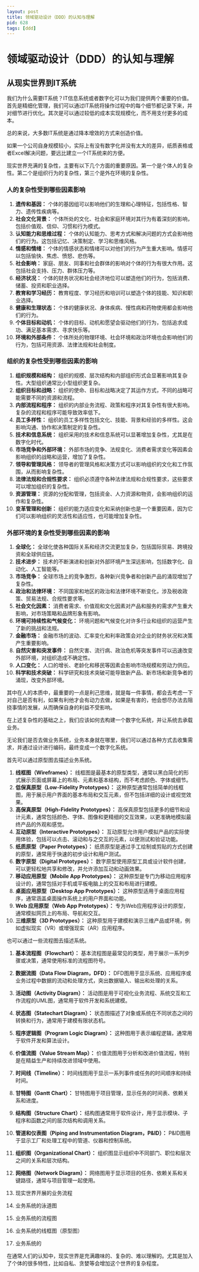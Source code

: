 ```yaml
---
layout: post
title: 领域驱动设计（DDD）的认知与理解
pid: 628
tags: [ddd]
---
```


# 领域驱动设计（DDD）的认知与理解

## 从现实世界到IT系统

我们为什么需要IT系统？IT信息系统或者数字化可以为我们提供两个重要的价值。首先是精细化管理，我们可以通过IT系统将操作过程中的每个细节都记录下来，并对细节进行优化。其次是可以通过较低的成本实现规模化，而不用支付更多的成本。

总的来说，大多数IT系统是通过降本增效的方式来创造价值。

如果一个公司自身规模较小，实际上有没有数字化并没有太大的差异，纸质表格或者Excel解决问题，要远比建立一个IT系统来的方便。

现实世界充满的复杂性，主要有以下几个方面的重要原因。第一个是个体人的复杂性。第二个是组织行为的复杂性，第三个是外在环境的复杂性。

### 人的复杂性受到哪些因素影响

1. **遗传和基因：** 个体的基因组可以影响他们的生理和心理特征，包括性格、智力、遗传性疾病等。
2. **社会文化背景：** 个体所处的文化、社会和家庭环境对其行为有着深刻的影响，包括价值观、信仰、习惯和行为模式。
3. **认知能力和思维过程：** 个体的认知能力、思考方式和解决问题的方式会影响他们的行为。这包括记忆、决策制定、学习和思维风格。
4. **情感和情绪：** 个体的情感状态和情绪可以对他们的行为产生重大影响。情感可以包括愉快、焦虑、愤怒、悲伤等。
5. **社会影响：** 家庭、朋友、同事和社会群体的影响对个体的行为有很大作用。这包括社会支持、压力、群体压力等。
6. **经济状况：** 个体的财务状况和社会经济地位可以塑造他们的行为，包括消费、储蓄、投资和职业选择。
7. **教育和学习经历：** 教育程度、学习经历和培训可以塑造个体的技能、知识和职业选择。
8. **健康和生理状态：** 个体的健康状况、身体疾病、慢性病和药物使用都会影响他们的行为。
9. **个体目标和动机：** 个体的目标、动机和愿望会驱动他们的行为，包括追求成功、满足基本需求、寻求快乐等。
10. **环境和外部条件：** 个体所处的物理环境、社会环境和政治环境也会影响他们的行为，包括可用资源、法律法规和社会制度。

### 组织的复杂性受到哪些因素的影响

1. **组织规模和结构：** 组织的规模、层次结构和内部组织形式会显著影响其复杂性。大型组织通常比小型组织更复杂。
2. **组织目标和战略：** 组织的使命、目标和战略决定了其运作方式，不同的战略可能需要不同的资源和流程。
3. **内部流程和程序：** 组织的内部业务流程、政策和程序对其复杂性有很大影响。复杂的流程和程序可能导致效率低下。
4. **员工多样性：** 组织的员工多样性包括文化、技能、背景和经验的多样性。这会影响沟通、协作和决策制定的复杂性。
5. **技术和信息系统：** 组织采用的技术和信息系统可以显著增加复杂性，尤其是在数字化时代。
6. **市场竞争和外部环境：** 外部市场的竞争、法规变化、消费者需求变化等因素会影响组织的战略和运营，增加了复杂性。
7. **领导和管理风格：** 领导者的管理风格和决策方式可以影响组织的文化和工作氛围，从而影响复杂性。
8. **法律法规和合规性要求：** 组织必须遵守各种法律法规和合规性要求，这些要求可以增加组织的复杂性。
9. **资源管理：** 资源的分配和管理，包括资金、人力资源和物资，会影响组织的运作和复杂性。
10. **变革管理和创新：** 组织的能力适应变化和采纳创新也是一个重要因素，因为它们可以影响组织的灵活性和适应性，也可能增加复杂性。

### 外部环境的复杂性受到哪些因素的影响

1. **全球化：** 全球化使各种国际关系和经济交流更加复杂，包括国际贸易、跨境投资和全球供应链。
2. **技术进步：** 技术的不断演进和创新对外部环境产生深远影响，包括数字化、自动化、人工智能等。
3. **市场竞争：** 全球市场上的竞争激烈，各种新兴竞争者和创新产品的涌现增加了复杂性。
4. **政治和法律环境：** 不同国家和地区的政治和法律环境不断变化，涉及税收政策、贸易法规、合规性要求等。
5. **社会文化因素：** 消费者需求、价值观和文化因素对产品和服务的需求产生重大影响，对市场策略和品牌形象有影响。
6. **环境可持续性和气候变化：** 环境问题和气候变化对许多行业和组织的运营产生了新的挑战和法规。
7. **金融市场：** 金融市场的波动、汇率变化和利率政策会对企业的财务状况和决策产生重要影响。
8. **自然灾害和突发事件：** 自然灾害、流行病、政治危机等突发事件可以迅速改变外部环境，对组织造成不确定性。
9. **人口变化：** 人口的增长、老龄化和移民等因素会影响市场规模和劳动力供应。
10. **科学和技术突破：** 科学研究和技术突破可能导致新产品、新市场和新竞争者的涌现，改变外部环境。

其中在人的本质中，最重要的一点是利己思维，就是每一件事情，都会去考虑一下对自己是否有利，如果有利他才会有动力去做，如果是有害的，他会想尽办法去阻挠事情的发展，从而确保自身的利益不受影响。

在上述复杂性的基础之上，我们应该如何去构建一个数字化系统，并让系统去承载业务。

无论我们是否去做业务系统，业务本身就在哪里，我们可以通过各种方式去收集需求，并通过设计进行编码，最终变成一个数字化系统。

首先可以通过原型图去描述业务系统。

1. **线框图（Wireframes）：** 线框图是最基本的原型类型，通常以黑白简化的形式展示页面或屏幕上的布局、元素和基本结构，而不考虑颜色、字体或细节。
2. **低保真原型（Low-Fidelity Prototypes）：** 这种原型通常包括简单的线框图，用于展示用户界面的基本布局和交互元素，但不包括详细的设计或视觉效果。
3. **高保真原型（High-Fidelity Prototypes）：** 高保真原型包括更多的细节和设计元素，通常包括颜色、字体、图像和更精细的交互效果，以更准确地模拟最终产品的外观和感觉。
4. **互动原型（Interactive Prototypes）：** 互动原型允许用户模拟产品的实际使用体验，包括可以点击、滚动和与之交互的元素，以便测试和验证功能。
5. **纸质原型（Paper Prototypes）：** 纸质原型是通过手工绘制或剪贴的方式创建的原型，通常用于快速的初步设计和用户测试。
6. **数字原型（Digital Prototypes）：** 数字原型使用原型工具或设计软件创建，可以更轻松地共享和修改，并允许添加互动和动画效果。
7. **移动应用原型（Mobile App Prototypes）：** 这种原型是专门为移动应用程序设计的，通常包括对手机或平板电脑上的交互和布局进行建模。
8. **桌面应用原型（Desktop App Prototypes）：** 这种原型适用于桌面应用程序，通常涵盖桌面操作系统上的用户界面和功能。
9. **Web 应用原型（Web App Prototypes）：** 专为Web应用程序设计的原型，通常模拟网页上的布局、导航和交互。
10. **三维原型（3D Prototypes）：** 这种原型用于建模和演示三维产品或环境，例如虚拟现实（VR）或增强现实（AR）应用程序。

也可以通过一些流程图去描述系统。

1. **基本流程图（Flowchart）：** 基本流程图是最常见的类型，用于展示一系列步骤或决策，通常使用标准的流程图符号。
2. **数据流图（Data Flow Diagram，DFD）：** DFD图用于显示系统、应用程序或业务过程中数据的流动和处理方式，突出数据输入、输出和处理的关系。
3. **活动图（Activity Diagram）：** 活动图是用于可视化业务流程、系统交互和工作流程的UML图，通常用于软件开发和系统建模。
4. **状态图（Statechart Diagram）：** 状态图描述了对象或系统在不同状态之间的转换和行为，通常用于建模有限状态机。
5. **程序逻辑图（Program Logic Diagram）：** 这种图用于表示编程逻辑，通常用于软件开发和算法设计。
6. **价值流图（Value Stream Map）：** 价值流图用于分析和改进价值流程，特别是在精益生产和持续改进领域中使用。
7. **时间线（Timeline）：** 时间线图用于显示一系列事件或任务的时间顺序和持续时间。
8. **甘特图（Gantt Chart）：** 甘特图用于项目管理，显示任务的时间表、依赖关系和进度。
9. **结构图（Structure Chart）：** 结构图通常用于软件设计，用于显示模块、子程序和函数之间的层次结构和调用关系。
10. **管道和仪表图（Piping and Instrumentation Diagram，P&ID）：** P&ID图用于显示工厂和处理工程中的管道、仪器和控制系统。
11. **组织图（Organizational Chart）：** 组织图显示组织中不同部门、职位和层次之间的关系和层次结构。
12. **网络图（Network Diagram）：** 网络图用于显示项目的任务、依赖关系和关键路径，通常与项目管理一起使用。



1. 现实世界开展的业务流程
2. 业务系统的泳道图
3. 业务系统的流程图
4. 业务系统的线框图（原型图）
5. 业务系统的



在通常人们的认知中，现实世界是充满趣味的、复杂的、难以理解的。尤其是加入了个体的很多特性，比如自私、贪婪等会增加这个世界的复杂程度。
